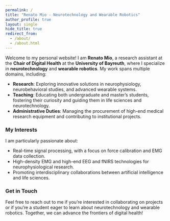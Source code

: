 ```yaml
---
permalink: /
title: "Renato Mio - Neurotechnology and Wearable Robotics"
author_profile: true
layout: single
hide_title: true
redirect_from: 
  - /about/
  - /about.html
---
```

Welcome to my personal website! I am **Renato Mio**, a research assistant at the **Chair of Digital Health** at the **University of Bayreuth**, where I specialize in **neurotechnology** and **wearable robotics**. My work spans multiple domains, including:

- **Research**: Exploring innovative solutions in neurophysiology, neurobehavioral studies, and advanced wearable systems.
- **Teaching**: Educating both undergraduate and master’s students, fostering their curiosity and guiding them in life sciences and neurotechnology.
- **Administrative Duties**: Managing the procurement of high-end medical research equipment and contributing to institutional projects.

### My Interests
I am particularly passionate about:
- Real-time signal processing, with a focus on force calibration and EMG data collection.
- High-density EMG and high-end EEG and fNIRS technologies for neurophysiological research.
- Promoting interdisciplinary collaborations between artificial intelligence and life sciences.

### Get in Touch
Feel free to reach out to me if you’re interested in collaborating on projects or if you’re a student eager to learn about neurotechnology and wearable robotics. Together, we can advance the frontiers of digital health!